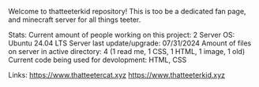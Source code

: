 Welcome to thatteeterkid repository!
This is too be a dedicated fan page, and minecraft server for all things teeter.

Stats:
Current amount of people working on this project: 2
Server OS: Ubuntu 24.04 LTS
Server last update/upgrade: 07/31/2024
Amount of files on server in active directory: 4 (1 read me, 1 CSS, 1 HTML, 1 image, 1 old)
Current code being used for devolopment: HTML, CSS

Links:
https://www.thatteetercat.xyz
https://www.thatteeterkid.xyz

